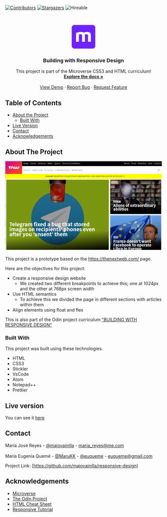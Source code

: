 <!--
*** Thanks for checking out this README Template. If you have a suggestion that would
*** make this better, please fork the repo and create a pull request or simply open
*** an issue with the tag "enhancement".
*** Thanks again! Now go create something AMAZING! :D
-->

<!-- PROJECT SHIELDS -->
<!--
*** I'm using markdown "reference style" links for readability.
*** Reference links are enclosed in brackets [ ] instead of parentheses ( ).
*** See the bottom of this document for the declaration of the reference variables
*** for contributors-url, forks-url, etc. This is an optional, concise syntax you may use.
*** https://www.markdownguide.org/basic-syntax/#reference-style-links
-->
[![Contributors][contributors-shield]][contributors-url]
[![Stargazers][stars-shield]][stars-url]
![Hireable](https://cdn.rawgit.com/hiendv/hireable/master/styles/default/yes.svg)

<!-- PROJECT LOGO -->
<br />
<p align="center">
  <a href="https://github.com/majovainilla/responsive-design">
    <img src="img/mLogo.png" alt="Logo" width="80" height="80">
  </a>

  <h3 align="center">Building with Responsive Design</h3>

  <p align="center">
    This project is part of the Microverse CSS3 and HTML curriculum!
    <br />
    <a href="https://github.com/majovainilla/responsive-design"><strong>Explore the docs »</strong></a>
    <br />
    <br />
    <a href="https://majovainilla.github.io/responsive-design/">View Demo</a>
    ·
    <a href="https://github.com/majovainilla/responsive-design/issues">Report Bug</a>
    ·
    <a href="https://github.com/majovainilla/responsive-design/issues">Request Feature</a>
  </p>
</p>

<!-- TABLE OF CONTENTS -->
## Table of Contents

* [About the Project](#about-the-project)
  * [Built With](#built-with)
* [Live Version](#live-version)
* [Contact](#contact)
* [Acknowledgements](#acknowledgements)

<!-- ABOUT THE PROJECT -->
## About The Project

[![Product Name Screen Shot][product-screenshot]](https://majovainilla.github.io/responsive-design/)

This project is a prototype based on the https://thenextweb.com/ page.

Here are the objectives for this project:
* Create a responsive design website
	* We created two different breakpoints to achieve this; one at 1024px and the other at 768px screen width
* Use HTML semantics
	* To achieve this we divided the page in different sections with articles within them
* Align elements using float and flex

This is also part of the Odin project curriculum ["BUILDING WITH RESPONSIVE DESIGN"](https://www.theodinproject.com/courses/html5-and-css3/lessons/building-with-responsive-design)

### Built With
This project was built using these technologies.
* HTML
* CSS3
* Stickler
* VsCode
* Atom
* Notepad++
* Prettier 

<!-- LIVE VERSION -->
## Live version

You can see it [here](https://majovainilla.github.io/responsive-design/)

<!-- CONTACT -->
## Contact

María José Reyes - [@majovainilla](https://github.com/majovainilla) - maria_reyes@me.com
<br />
<br />
María Eugenia Quemé - [@MaruKK](https://twitter.com/MaruKK) - [@euqueme](https://github.com/euqueme) - euqueme@gmail.com

Project Link: [https://github.com/majovainilla/responsive-design)

<!-- ACKNOWLEDGEMENTS -->
## Acknowledgements
* [Microverse](https://www.microverse.org/)
* [The Odin Project](https://www.theodinproject.com/)
* [HTML Cheat Sheet](https://htmlcheatsheet.com/js/)
* [Responsive Tutorial](https://www.lingulo.com/tutorials/css/how-to-build-a-html5-website-from-scratch)

<!-- MARKDOWN LINKS & IMAGES -->
<!-- https://www.markdownguide.org/basic-syntax/#reference-style-links -->
[contributors-shield]: https://img.shields.io/github/contributors/majovainilla/responsive-design.svg?style=flat-square
[contributors-url]: https://github.com/majovainilla/responsive-design/graphs/contributors
[forks-shield]: https://img.shields.io/github/forks/majovainilla/responsive-design.svg?style=flat-square
[forks-url]: https://github.com/majovanilla/responsive-design/network/members
[stars-shield]: https://img.shields.io/github/stars/majovainilla/responsive-design.svg?style=flat-square
[stars-url]: https://github.com/majovainilla/responsive-design/stargazers
[issues-shield]: https://img.shields.io/github/issues/majovainilla/responsive-design.svg?style=flat-square
[issues-url]: https://github.com/majovainilla/responsive-design/issues
[product-screenshot]: img/screenshot.PNG
